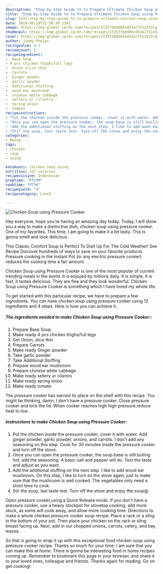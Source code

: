 ```yaml
---
description: "Step-by-Step Guide to to Prepare Ultimate Chicken Soup using Pressure Cooker"
title: "Step-by-Step Guide to to Prepare Ultimate Chicken Soup using Pressure Cooker"
slug: 1532-step-by-step-guide-to-to-prepare-ultimate-chicken-soup-using-pressure-cooker
date: 2019-08-19T22:38:30.134Z
image: https://img-global.cpcdn.com/recipes/1f2573b8d85e453a/751x532cq70/chicken-soup-using-pressure-cooker-recipe-main-photo.jpg
thumbnail: https://img-global.cpcdn.com/recipes/1f2573b8d85e453a/751x532cq70/chicken-soup-using-pressure-cooker-recipe-main-photo.jpg
cover: https://img-global.cpcdn.com/recipes/1f2573b8d85e453a/751x532cq70/chicken-soup-using-pressure-cooker-recipe-main-photo.jpg
author: Jimmy Phelps
ratingvalue: 4.7
reviewcount: 5
recipeingredient:
-  Base Soup
- 4 pcs chicken thighsfull legs
-  Onion slice thin
-  Carrots
-  Ginger powder
-  garlic powder
-  Additional Stuffing
-  wood ear mushroom
-  chinese white cabbage
-  sellery or cilantro
-  spring onion
-  tomato
recipeinstructions:
- "Put the chicken inside the pressure cooker, cover it with water. Add ginger powder, garlic powder, onions, and carrots. I don&#39;t add any seasoning on this step. Cook for 30 minutes inside the pressure cooker and turn off the stove."
- "Once you can open the pressure cooker, the soup base is still boiling hot, add the seasoning. A basic salt and pepper will do. Test the taste and adjust as you want."
- "Add the additional stuffing on the next step. I like to add wood ear mushroom. On this step, I like to turn on the stove again, just to make sure that the mushroom is well cooked. The vegetables only need a short time to cook."
- "Stir the soup, last taste test. Turn off the stove and enjoy the soup@"
categories:
- Resep
tags:
- chicken
- soup
- using

katakunci: chicken soup using
nutrition: 127 calories
recipecuisine: Indonesian
preptime: "PT25M"
cooktime: "PT1H"
recipeyield: "4"
recipecategory: Lunch

---
```



![Chicken Soup using Pressure Cooker](https://img-global.cpcdn.com/recipes/1f2573b8d85e453a/751x532cq70/chicken-soup-using-pressure-cooker-recipe-main-photo.jpg)

Hey everyone, hope you're having an amazing day today. Today, I will show you a way to make a distinctive dish, chicken soup using pressure cooker. One of my favorites. This time, I am going to make it a bit tasty. This is gonna smell and look delicious.

This Classic Comfort Soup Is Perfect To Dish Up For The Cold Weather! See Recipe Discover hundreds of ways to save on your favorite products. Pressure cooking in the Instant Pot (or any electric pressure cooker) reduces the cooking time a fair amount.

Chicken Soup using Pressure Cooker is one of the most popular of current trending meals in the world. It is enjoyed by millions daily. It is simple, it is fast, it tastes delicious. They are fine and they look wonderful. Chicken Soup using Pressure Cooker is something which I have loved my whole life.


To get started with this particular recipe, we have to prepare a few ingredients. You can have chicken soup using pressure cooker using 12 ingredients and 4 steps. Here is how you can achieve it.

##### The ingredients needed to make Chicken Soup using Pressure Cooker::

1. Prepare  Base Soup
1. Make ready 4 pcs chicken thighs/full legs
1. Get  Onion, slice thin
1. Prepare  Carrots
1. Make ready  Ginger powder
1. Take  garlic powder
1. Take  Additional Stuffing
1. Prepare  wood ear mushroom
1. Prepare  chinese white cabbage
1. Make ready  sellery or cilantro
1. Make ready  spring onion
1. Make ready  tomato


The pressure cooker has earned its place on the shelf with this recipe. You might be thinking, damn, I don&#39;t have a pressure cooker. Close pressure cooker and lock the lid. When cooker reaches high high pressure,reduce heat to low. 

##### Instructions to make Chicken Soup using Pressure Cooker:

1. Put the chicken inside the pressure cooker, cover it with water. Add ginger powder, garlic powder, onions, and carrots. I don&#39;t add any seasoning on this step. Cook for 30 minutes inside the pressure cooker and turn off the stove.
1. Once you can open the pressure cooker, the soup base is still boiling hot, add the seasoning. A basic salt and pepper will do. Test the taste and adjust as you want.
1. Add the additional stuffing on the next step. I like to add wood ear mushroom. On this step, I like to turn on the stove again, just to make sure that the mushroom is well cooked. The vegetables only need a short time to cook.
1. Stir the soup, last taste test. Turn off the stove and enjoy the soup@


Open pressure cooker,using a Quick Release mode. If you don&#39;t have a pressure cooker, use a heavy stockpot for stovetop cooking, add more stock, as some will cook away, and allow more cooking time. Directions to make a whole chicken pressure cooker soup recipe: Place a rack or a sling in the bottom of your pot. Then place your chicken on the rack or sling breast facing up. Next, add in our chopped onions, carrots, celery, and bay leaves. 

So that is going to wrap it up with this exceptional food chicken soup using pressure cooker recipe. Thanks so much for your time. I am sure that you can make this at home. There is gonna be interesting food in home recipes coming up. Remember to bookmark this page in your browser, and share it to your loved ones, colleague and friends. Thanks again for reading. Go on get cooking!

